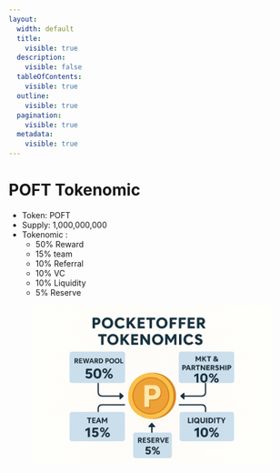 ```yaml
---
layout:
  width: default
  title:
    visible: true
  description:
    visible: false
  tableOfContents:
    visible: true
  outline:
    visible: true
  pagination:
    visible: true
  metadata:
    visible: true
---
```


# POFT Tokenomic

* Token: POFT
* Supply: 1,000,000,000&#x20;
* Tokenomic :&#x20;
  * 50% Reward&#x20;
  * 15% team
  * 10% Referral
  * 10% VC
  * 10% Liquidity
  * 5% Reserve&#x20;

<figure><img src=".gitbook/assets/b095e3de-5736-4314-8b67-bb947eb2e953.png" alt=""><figcaption></figcaption></figure>

